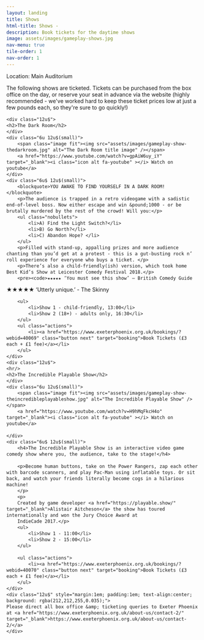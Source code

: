```yaml
---
layout: landing
title: Shows
html-title: Shows -
description: Book tickets for the daytime shows
image: assets/images/gameplay-shows.jpg
nav-menu: true
tile-order: 1
nav-order: 1
---
```


<!-- Main -->
<div id="main" class="alt">

<!-- One -->
<section id="one">
	<div class="inner">
<!-- Content -->
<div class="boxed">Location: Main Auditorium</div>
<p>The following shows are ticketed. Tickets can be purchased from the box office on the day, or reserve your seat in advance via the website (highly recommended - we've worked hard to keep these ticket prices low at just a few pounds each, so they're sure to go quickly!)</p>

<div class="row smallermargins">
		
	<div class="12u$">
	<h2>The Dark Room</h2>
	</div>
	<div class="6u 12u$(small)">
		<span class="image fit"><img src="assets/images/gameplay-show-thedarkroom.jpg" alt="The Dark Room title image" /></span>
		<a href="https://www.youtube.com/watch?v=gpAiW6uy_iY" target="_blank"><i class="icon alt fa-youtube" ></i> Watch on youtube</a>
	</div>
	<div class="6u$ 12u$(small)">
		<blockquote>YOU AWAKE TO FIND YOURSELF IN A DARK ROOM!</blockquote>
		<p>The audience is trapped in a retro videogame with a sadistic end-of-level boss. Now either escape and win &pound;1000 - or be brutally murdered by the rest of the crowd! Will you:</p>
		<ul class="nobullets">
			<li>A) Find the Light Switch?</li>
			<li>B) Go North?</li>
			<li>C) Abandon Hope? </li>
		</ul>
		<p>Filled with stand-up, appalling prizes and more audience chanting than you’d get at a protest - this is a gut-busting rock n’ roll experience for everyone who buys a ticket. </p>
		<p>There’s also a child-friendly(ish) version, which took home Best Kid’s Show at Leicester Comedy Festival 2018.</p>
		<pre><code>★★★★★ ‘You must see this show’ – British Comedy Guide
★★★★★ ‘Utterly unique.’ - The Skinny</code></pre>

		<ul>
			<li>Show 1 - child-friendly, 13:00</li>
			<li>Show 2 (18+) - adults only, 16:30</li>
		</ul>
		<ul class="actions">
			<li><a href="https://www.exeterphoenix.org.uk/bookings/?webid=40069" class="button next" target="booking">Book Tickets (£3 each + £1 fee)</a></li>
		</ul>
	</div>
	<div class="12u$">
	<hr/>
	<h2>The Incredible Playable Show</h2>
	</div>
	<div class="6u 12u$(small)">
		<span class="image fit"><img src="assets/images/gameplay-show-theincredibleplayableshow.jpg" alt="The Incredible Playable Show" /></span>
		<a href="https://www.youtube.com/watch?v=H9hMqFkcH4o" target="_blank"><i class="icon alt fa-youtube" ></i> Watch on youtube</a>

	</div>
	<div class="6u$ 12u$(small)">
		<h4>The Incredible Playable Show is an interactive video game comedy show where you, the audience, take to the stage!</h4>

		<p>Become human buttons, take on the Power Rangers, zap each other with barcode scanners, and play Pac-Man using inflatable toys. Or sit back, and watch your friends literally become cogs in a hilarious machine! 
		</p>
		<p>
		Created by game developer <a href="https://playable.show/" target="_blank">Alistair Aitcheson</a> the show has toured internationally and won the Jury Choice Award at
		IndieCade 2017.</p>
		<ul>
			<li>Show 1 - 11:00</li>
			<li>Show 2 - 15:00</li>
		</ul>

		<ul class="actions">
			<li><a href="https://www.exeterphoenix.org.uk/bookings/?webid=40070" class="button next" target="booking">Book Tickets (£3 each + £1 fee)</a></li>
		</ul>
	</div>
	<div class="12u$" style="margin:1em; padding:1em; text-align:center; background: rgba(212,212,255,0.035);">
	Please direct all box office &amp; ticketing queries to Exeter Phoenix at <a href="https://www.exeterphoenix.org.uk/about-us/contact-2/" target="_blank">https://www.exeterphoenix.org.uk/about-us/contact-2/</a>
	</div>
</div>


</div><!-- inner -->

</section>

</div>
